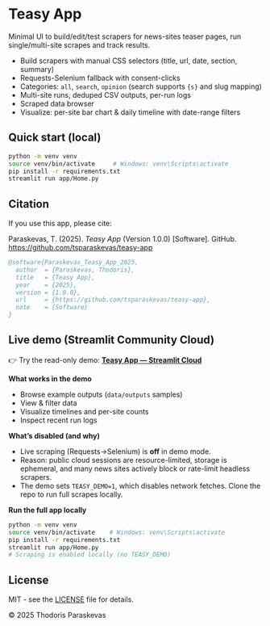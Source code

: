 # Teasy App

Minimal UI to build/edit/test scrapers for news-sites teaser pages, run single/multi-site scrapes and track results.

- Build scrapers with manual CSS selectors (title, url, date, section, summary)
- Requests-Selenium fallback with consent-clicks
- Categories: `all`, `search`, `opinion` (search supports `{s}` and slug mapping)
- Multi-site runs, deduped CSV outputs, per-run logs
- Scraped data browser
- Visualize: per-site bar chart & daily timeline with date-range filters

## Quick start (local)

```bash
python -m venv venv
source venv/bin/activate     # Windows: venv\Scripts\activate
pip install -r requirements.txt
streamlit run app/Home.py
```

## Citation

If you use this app, please cite:

Paraskevas, T. (2025). *Teasy App* (Version 1.0.0) [Software]. GitHub. https://github.com/tsparaskevas/teasy-app

```bibtex
@software{Paraskevas_Teasy_App_2025,
  author  = {Paraskevas, Thodoris},
  title   = {Teasy App},
  year    = {2025},
  version = {1.0.0},
  url     = {https://github.com/tsparaskevas/teasy-app},
  note    = {Software}
}
```


## Live demo (Streamlit Community Cloud)

👉 Try the read-only demo: **[Teasy App — Streamlit Cloud](https://teasy-app-bdpyknngneda7uqrgxbggp.streamlit.app/)**

**What works in the demo**
- Browse example outputs (`data/outputs` samples)
- View & filter data
- Visualize timelines and per-site counts
- Inspect recent run logs

**What’s disabled (and why)**
- Live scraping (Requests→Selenium) is **off** in demo mode.
- Reason: public cloud sessions are resource-limited, storage is ephemeral, and many news sites actively block or rate-limit headless scrapers.  
- The demo sets `TEASY_DEMO=1`, which disables network fetches. Clone the repo to run full scrapes locally.

**Run the full app locally**
```bash
python -m venv venv
source venv/bin/activate    # Windows: venv\Scripts\activate
pip install -r requirements.txt
streamlit run app/Home.py
# Scraping is enabled locally (no TEASY_DEMO)
```

## License
MIT - see the [LICENSE](LICENSE) file for details.

© 2025 Thodoris Paraskevas

